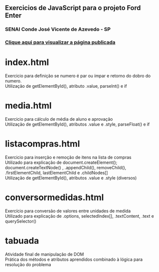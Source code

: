 ## Exercicios de JavaScript para o projeto Ford Enter 

### SENAI Conde José Vicente de Azevedo - SP

### [Clique aqui para visualizar a página publicada](https://andersonfontes.github.io/exercicios-javascript)

# index.html
Exercicio para definição se numero é par ou ímpar e retorno do dobro do numero.<br>
Utilização de getElementById(), atributo .value, parseInt() e if

# media.html
Exercicio para cálculo de média de aluno e aprovação<br>
Utilização de getElementById(), atributos .value e .style, parseFloat() e if

# listacompras.html
Exercicio para inserção e remoção de itens na lista de compras<br>
Utilizado para explicação de document.createElement(); document.createTextNode() , .appendChild(), removeChild(), .firstElementChild, lastElementChild e .childNodes[] <br>
Utilização de getElementById(), atributos .value e .style (diversos)

# conversormedidas.html
Exercício para conversão de valores entre unidades de medida<br>
Utilizado para explicação de .options, selectedIndex[], .textContent, .text e querySelector()

# tabuada
Atividade final de manipulação de DOM<br>
Prática dos métodos e atributos aprendidos combinado à lógica para resolução do problema
